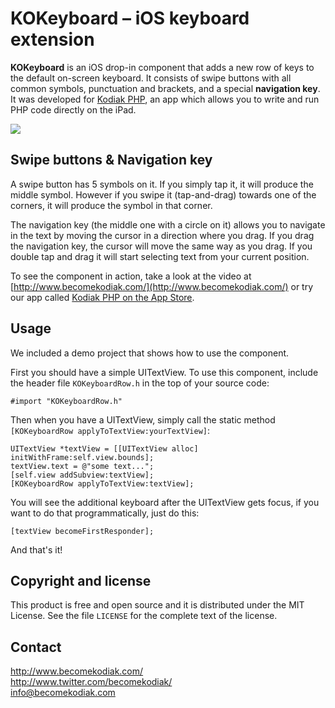 KOKeyboard – iOS keyboard extension
===================================

**KOKeyboard** is an iOS drop-in component that adds a new row of keys to the default on-screen keyboard. It consists of swipe buttons with all common symbols, punctuation and brackets, and a special **navigation key**. It was developed for [Kodiak PHP](http://www.becomekodiak.com/), an app which allows you to write and run PHP code directly on the iPad.

<img src="http://i.imgur.com/N7nQY.png">

Swipe buttons & Navigation key
-------------

A swipe button has 5 symbols on it. If you simply tap it, it will produce the middle symbol. However if you swipe it (tap-and-drag) towards one of the corners, it will produce the symbol in that corner.

The navigation key (the middle one with a circle on it) allows you to navigate in the text by moving the cursor in a direction where you drag. If you drag the navigation key, the cursor will move the same way as you drag. If you double tap and drag it will start selecting text from your current position.

To see the component in action, take a look at the video at [http://www.becomekodiak.com/](http://www.becomekodiak.com/) or try our app called [Kodiak PHP on the App Store](http://itunes.apple.com/us/app/kodiak-php/id542685332?ls=1&mt=8).

Usage
-----

We included a demo project that shows how to use the component.

First you should have a simple UITextView. To use this component, include the header file `KOKeyboardRow.h` in the top of your source code:

	#import "KOKeyboardRow.h"

Then when you have a UITextView, simply call the static method `[KOKeyboardRow applyToTextView:yourTextView]`:

	UITextView *textView = [[UITextView alloc] initWithFrame:self.view.bounds];
	textView.text = @"some text...";
	[self.view addSubview:textView];
	[KOKeyboardRow applyToTextView:textView];

You will see the additional keyboard after the UITextView gets focus, if you want to do that programmatically, just do this:

	[textView becomeFirstResponder];

And that's it!

Copyright and license
---------------------

This product is free and open source and it is distributed under the MIT License. See the file `LICENSE` for the complete text of the license.

Contact
-------

http://www.becomekodiak.com/<br />
http://www.twitter.com/becomekodiak/<br />
info@becomekodiak.com

